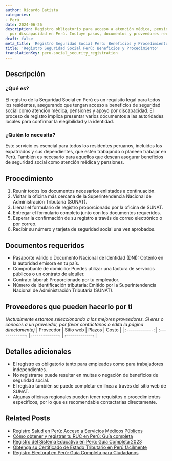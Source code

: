 ```yaml
---
author: Ricardo Batista
categories:
- Perú
date: 2024-06-26
description: Registro obligatorio para acceso a atención médica, pensiones y apoyo
  por discapacidad en Perú. Incluye pasos, documentos y proveedores recomendados.
draft: false
meta_title: 'Registro Seguridad Social Perú: Beneficios y Procedimiento'
title: 'Registro Seguridad Social Perú: Beneficios y Procedimiento'
translationKey: peru-social_security_registration
---
```



## Descripción
### ¿Qué es?
El registro de la Seguridad Social en Perú es un requisito legal para todos los residentes, asegurando que tengan acceso a beneficios de seguridad social como atención médica, pensiones y apoyo por discapacidad. El proceso de registro implica presentar varios documentos a las autoridades locales para confirmar la elegibilidad y la identidad.

### ¿Quién lo necesita?
Este servicio es esencial para todos los residentes peruanos, incluidos los expatriados y sus dependientes, que estén trabajando o planeen trabajar en Perú. También es necesario para aquellos que desean asegurar beneficios de seguridad social como atención médica y pensiones.

## Procedimiento

1. Reunir todos los documentos necesarios enlistados a continuación.
2. Visitar la oficina más cercana de la Superintendencia Nacional de Administración Tributaria (SUNAT).
3. Llenar el formulario de registro proporcionado por la oficina de SUNAT.
4. Entregar el formulario completo junto con los documentos requeridos.
5. Esperar la confirmación de su registro a través de correo electrónico o por correo.
6. Recibir su número y tarjeta de seguridad social una vez aprobados.

## Documentos requeridos

- Pasaporte válido o Documento Nacional de Identidad (DNI): Obténlo en la autoridad emisora en tu país.
- Comprobante de domicilio: Puedes utilizar una factura de servicios públicos o un contrato de alquiler.
- Contrato laboral: Proporcionado por tu empleador.
- Número de identificación tributaria: Emitido por la Superintendencia Nacional de Administración Tributaria (SUNAT).

## Proveedores que pueden hacerlo por ti
_(Actualmente estamos seleccionando a los mejores proveedores. Si eres o conoces a un proveedor, por favor contáctanos o edita la página directamente)_
| Proveedor        |     Sitio web     |     Plazos    |       Costo      |
| :-------------: | :-------------: |  :-------------: | :-------------: |

## Detalles adicionales

- El registro es obligatorio tanto para empleados como para trabajadores independientes.
- No registrarse puede resultar en multas o negación de beneficios de seguridad social.
- El registro también se puede completar en línea a través del sitio web de SUNAT.
- Algunas oficinas regionales pueden tener requisitos o procedimientos específicos, por lo que es recomendable contactarlas directamente.


## Related Posts

- [Registro Salud en Perú: Acceso a Servicios Médicos Públicos](https://tramitit.com/es/guides/peru/inscripción_al_sistema_de_salud/)
- [Cómo obtener y registrar tu RUC en Perú: Guía completa](https://tramitit.com/es/guides/peru/inscripción_al_ruc/)
- [Registro del Sistema Educativo en Perú: Guía Completa 2023](https://tramitit.com/es/guides/peru/inscripción_al_sistema_educativo/)
- [Obtenga su Certificado de Estado Tributario en Perú fácilmente](https://tramitit.com/es/guides/peru/certificado_de_situación_tributaria/)
- [Registro Electoral en Perú: Guía Completa para Ciudadanos](https://tramitit.com/es/guides/peru/inscripción_al_registro_electoral/)